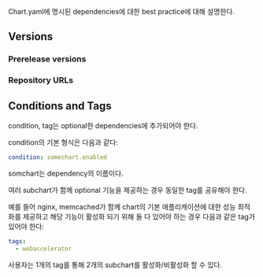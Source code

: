 Chart.yaml에 명시된 dependencies에 대한 best practice에 대해 설명한다.

## Versions

### Prerelease versions

### Repository URLs

## Conditions and Tags
condition, tag는 optional한 dependencies에 추가되어야 한다.

condition의 기본 형식은 다음과 같다:

``` yaml
condition: somechart.enabled
```

somchart는 dependency의 이름이다.

여러 subchart가 함께 optional 기능을 제공하는 경우 동일한 tag를 공유해야 한다.

예를 들어 nginx, memcached가 함께 chart의 기본 애플리캐이션에 대한 성능 최적화를 제공하고 해당 기능이 활성화 되기 위해 둘 다 있어야 하는 경우 다음과 같은 tag가 있어야 한다:

``` yaml
tags:
  - webaccelerator
```

사용자는 1개의 tag를 통해 2개의 subchart를 활성화/비활성화 할 수 있다.